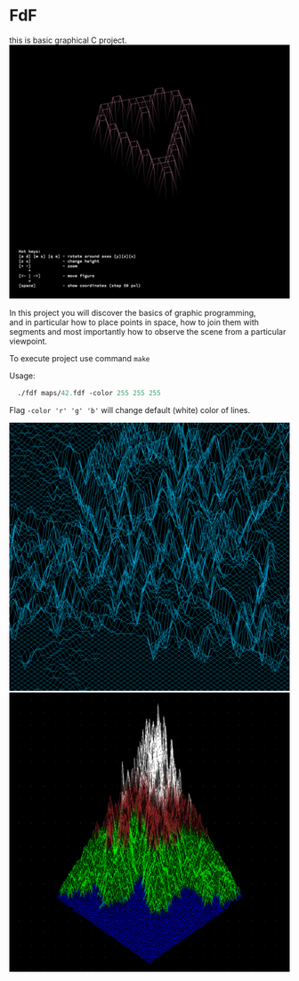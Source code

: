 # FdF

<h>this is basic graphical C project.</h><br>
![screenshot](https://github.com/Tempret/FdF/blob/master/img/heart.png)

In this project you will discover the basics of graphic programming,<br>
and in particular how to place points in space, how to join them with<br>
segments and most importantly how to observe the scene from a particular<br>
viewpoint.<br>

To execute project use command `make`<br>

Usage:
```clj
  ./fdf maps/42.fdf -color 255 255 255
```
Flag `-color 'r' 'g' 'b'` will change default (white) color of lines.<br>

![screenshot](https://github.com/Tempret/FdF/blob/master/img/mars.png)
![screenshot](https://github.com/Tempret/FdF/blob/master/img/rocks.png)
